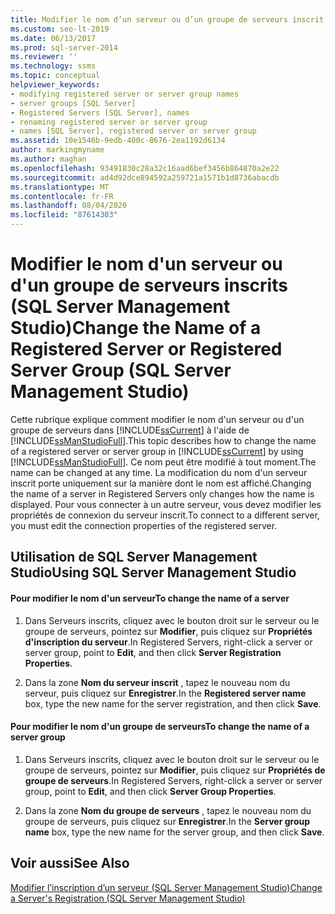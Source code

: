 ```yaml
---
title: Modifier le nom d’un serveur ou d’un groupe de serveurs inscrit
ms.custom: seo-lt-2019
ms.date: 06/13/2017
ms.prod: sql-server-2014
ms.reviewer: ''
ms.technology: ssms
ms.topic: conceptual
helpviewer_keywords:
- modifying registered server or server group names
- server groups [SQL Server]
- Registered Servers [SQL Server], names
- renaming registered server or server group
- names [SQL Server], registered server or server group
ms.assetid: 10e1546b-9edb-400c-8676-2ea1192d6134
author: markingmyname
ms.author: maghan
ms.openlocfilehash: 93491830c28a32c16aad6bef3456b864870a2e22
ms.sourcegitcommit: ad4d92dce894592a259721a1571b1d8736abacdb
ms.translationtype: MT
ms.contentlocale: fr-FR
ms.lasthandoff: 08/04/2020
ms.locfileid: "87614303"
---
```

# <a name="change-the-name-of-a-registered-server-or-registered-server-group-sql-server-management-studio"></a><span data-ttu-id="8e249-102">Modifier le nom d'un serveur ou d'un groupe de serveurs inscrits (SQL Server Management Studio)</span><span class="sxs-lookup"><span data-stu-id="8e249-102">Change the Name of a Registered Server or Registered Server Group (SQL Server Management Studio)</span></span>
  <span data-ttu-id="8e249-103">Cette rubrique explique comment modifier le nom d'un serveur ou d'un groupe de serveurs dans [!INCLUDE[ssCurrent](../../includes/sscurrent-md.md)] à l'aide de [!INCLUDE[ssManStudioFull](../../includes/ssmanstudiofull-md.md)].</span><span class="sxs-lookup"><span data-stu-id="8e249-103">This topic describes how to change the name of a registered server or server group in [!INCLUDE[ssCurrent](../../includes/sscurrent-md.md)] by using [!INCLUDE[ssManStudioFull](../../includes/ssmanstudiofull-md.md)].</span></span> <span data-ttu-id="8e249-104">Ce nom peut être modifié à tout moment.</span><span class="sxs-lookup"><span data-stu-id="8e249-104">The name can be changed at any time.</span></span> <span data-ttu-id="8e249-105">La modification du nom d'un serveur inscrit porte uniquement sur la manière dont le nom est affiché.</span><span class="sxs-lookup"><span data-stu-id="8e249-105">Changing the name of a server in Registered Servers only changes how the name is displayed.</span></span> <span data-ttu-id="8e249-106">Pour vous connecter à un autre serveur, vous devez modifier les propriétés de connexion du serveur inscrit.</span><span class="sxs-lookup"><span data-stu-id="8e249-106">To connect to a different server, you must edit the connection properties of the registered server.</span></span>  
  
##  <a name="using-sql-server-management-studio"></a><a name="SSMSProcedure"></a> <span data-ttu-id="8e249-107">Utilisation de SQL Server Management Studio</span><span class="sxs-lookup"><span data-stu-id="8e249-107">Using SQL Server Management Studio</span></span>  
  
#### <a name="to-change-the-name-of-a-server"></a><span data-ttu-id="8e249-108">Pour modifier le nom d'un serveur</span><span class="sxs-lookup"><span data-stu-id="8e249-108">To change the name of a server</span></span>  
  
1.  <span data-ttu-id="8e249-109">Dans Serveurs inscrits, cliquez avec le bouton droit sur le serveur ou le groupe de serveurs, pointez sur **Modifier**, puis cliquez sur **Propriétés d'inscription du serveur**.</span><span class="sxs-lookup"><span data-stu-id="8e249-109">In Registered Servers, right-click a server or server group, point to **Edit**, and then click **Server Registration Properties**.</span></span>  
  
2.  <span data-ttu-id="8e249-110">Dans la zone **Nom du serveur inscrit** , tapez le nouveau nom du serveur, puis cliquez sur **Enregistrer**.</span><span class="sxs-lookup"><span data-stu-id="8e249-110">In the **Registered server name** box, type the new name for the server registration, and then click **Save**.</span></span>  
  
#### <a name="to-change-the-name-of-a-server-group"></a><span data-ttu-id="8e249-111">Pour modifier le nom d'un groupe de serveurs</span><span class="sxs-lookup"><span data-stu-id="8e249-111">To change the name of a server group</span></span>  
  
1.  <span data-ttu-id="8e249-112">Dans Serveurs inscrits, cliquez avec le bouton droit sur le serveur ou le groupe de serveurs, pointez sur **Modifier**, puis cliquez sur **Propriétés de groupe de serveurs**.</span><span class="sxs-lookup"><span data-stu-id="8e249-112">In Registered Servers, right-click a server or server group, point to **Edit**, and then click **Server Group Properties**.</span></span>  
  
2.  <span data-ttu-id="8e249-113">Dans la zone **Nom du groupe de serveurs** , tapez le nouveau nom du groupe de serveurs, puis cliquez sur **Enregistrer**.</span><span class="sxs-lookup"><span data-stu-id="8e249-113">In the **Server group name** box, type the new name for the server group, and then click **Save**.</span></span>  
  
## <a name="see-also"></a><span data-ttu-id="8e249-114">Voir aussi</span><span class="sxs-lookup"><span data-stu-id="8e249-114">See Also</span></span>  
 [<span data-ttu-id="8e249-115">Modifier l’inscription d’un serveur &#40;SQL Server Management Studio&#41;</span><span class="sxs-lookup"><span data-stu-id="8e249-115">Change a Server's Registration &#40;SQL Server Management Studio&#41;</span></span>](change-a-server-s-registration-sql-server-management-studio.md)
  
  
